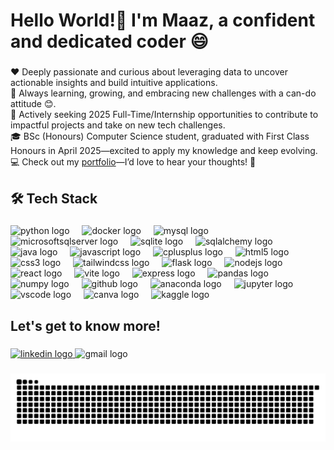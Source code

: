 <h1 align="left">Hello World!👋 I'm Maaz, a confident and dedicated coder 😄</h1>

###

<p align="left">❤️ Deeply passionate and curious about leveraging data to uncover actionable insights and build intuitive applications.<br/>🫡 Always learning, growing, and embracing new challenges with a can-do attitude 😊.<br>🚀 Actively seeking 2025 Full-Time/Internship opportunities to contribute to impactful projects and take on new tech challenges.<br>🎓 BSc (Honours) Computer Science student, graduated with First Class Honours in April 2025—excited to apply my knowledge and keep evolving.<br>💻 Check out my <a href="https://my-portfolio-maazhsains-projects.vercel.app/" target="_blank">portfolio</a>—I’d love to hear your thoughts! 🥹</p>

###

<h2 align="left">🛠 Tech Stack</h2>

###

<div align="left">
  <img src="https://cdn.jsdelivr.net/gh/devicons/devicon/icons/python/python-original.svg" height="40" alt="python logo"  />
  <img width="12" />
  <img src="https://cdn.jsdelivr.net/gh/devicons/devicon/icons/docker/docker-plain-wordmark.svg" height="40" alt="docker logo"  />
  <img width="12" />
  <img src="https://cdn.jsdelivr.net/gh/devicons/devicon/icons/mysql/mysql-original.svg" height="40" alt="mysql logo"  />
  <img width="12" />
  <img src="https://cdn.jsdelivr.net/gh/devicons/devicon/icons/microsoftsqlserver/microsoftsqlserver-plain.svg" height="40" alt="microsoftsqlserver logo"  />
  <img width="12" />
  <img src="https://skillicons.dev/icons?i=sqlite" height="40" alt="sqlite logo"  />
  <img width="12" />
  <img src="https://cdn.jsdelivr.net/gh/devicons/devicon/icons/sqlalchemy/sqlalchemy-original.svg" height="40" alt="sqlalchemy logo"  />
  <img width="12" />
  <img src="https://cdn.jsdelivr.net/gh/devicons/devicon/icons/java/java-original.svg" height="40" alt="java logo"  />
  <img width="12" />
  <img src="https://cdn.jsdelivr.net/gh/devicons/devicon/icons/javascript/javascript-original.svg" height="40" alt="javascript logo"  />
  <img width="12" />
  <img src="https://cdn.jsdelivr.net/gh/devicons/devicon/icons/cplusplus/cplusplus-original.svg" height="40" alt="cplusplus logo"  />
  <img width="12" />
  <img src="https://cdn.jsdelivr.net/gh/devicons/devicon/icons/html5/html5-original.svg" height="40" alt="html5 logo"  />
  <img width="12" />
  <img src="https://cdn.jsdelivr.net/gh/devicons/devicon/icons/css3/css3-original.svg" height="40" alt="css3 logo"  />
  <img width="12" />
  <img src="https://cdn.simpleicons.org/tailwindcss/06B6D4" height="40" alt="tailwindcss logo"  />
  <img width="12" />
  <img src="https://skillicons.dev/icons?i=flask" height="40" alt="flask logo"  />
  <img width="12" />
  <img src="https://cdn.simpleicons.org/nodedotjs/339933" height="40" alt="nodejs logo"  />
  <img width="12" />
  <img src="https://cdn.jsdelivr.net/gh/devicons/devicon/icons/react/react-original.svg" height="40" alt="react logo"  />
  <img width="12" />
  <img src="https://cdn.simpleicons.org/vite/646CFF" height="40" alt="vite logo"  />
  <img width="12" />
  <img src="https://skillicons.dev/icons?i=express" height="40" alt="express logo"  />
  <img width="12" />
  <img src="https://cdn.jsdelivr.net/gh/devicons/devicon/icons/pandas/pandas-original.svg" height="40" alt="pandas logo"  />
  <img width="12" />
  <img src="https://cdn.jsdelivr.net/gh/devicons/devicon/icons/numpy/numpy-original.svg" height="40" alt="numpy logo"  />
  <img width="12" />
  <img src="https://skillicons.dev/icons?i=github" height="40" alt="github logo"  />
  <img width="12" />
  <img src="https://cdn.jsdelivr.net/gh/devicons/devicon/icons/anaconda/anaconda-original.svg" height="40" alt="anaconda logo"  />
  <img width="12" />
  <img src="https://cdn.jsdelivr.net/gh/devicons/devicon/icons/jupyter/jupyter-original.svg" height="40" alt="jupyter logo"  />
  <img width="12" />
  <img src="https://cdn.jsdelivr.net/gh/devicons/devicon/icons/vscode/vscode-original.svg" height="40" alt="vscode logo"  />
  <img width="12" />
  <img src="https://cdn.jsdelivr.net/gh/devicons/devicon/icons/canva/canva-original.svg" height="40" alt="canva logo"  />
  <img width="12" />
  <img src="https://cdn.jsdelivr.net/gh/devicons/devicon/icons/kaggle/kaggle-original.svg" height="40" alt="kaggle logo"  />
</div>

###

<h2 align="left">Let's get to know more!</h2>

###

<div align="left">
  <a href="https://www.linkedin.com/in/its-me-maaz-hussain/" target="_blank">
    <img src="https://img.shields.io/static/v1?message=https://www.linkedin.com/in/its-me-maaz-hussain/&logo=linkedin&label=LinkedIn&color=2b3137&logoColor=white&labelColor=0077B5&style=for-the-badge" height="30" alt="linkedin logo"  />
  </a>
  <img src="https://img.shields.io/static/v1?message=maazhussain002@gmail.com&logo=gmail&label=Gmail&color=2b3137&logoColor=white&labelColor=D14836&style=for-the-badge" height="30" alt="gmail logo"  />
</div>

###

<picture>
  <source media="(prefers-color-scheme: dark)" srcset="https://raw.githubusercontent.com/MaazHsain/MaazHsain/output/github-snake-dark.svg" />
  <source media="(prefers-color-scheme: light)" srcset="https://raw.githubusercontent.com/MaazHsain/MaazHsain/output/github-snake.svg" />
  <img src="https://raw.githubusercontent.com/MaazHsain/MaazHsain/output/github-snake.svg" alt="Snake animation" />
</picture>

###
